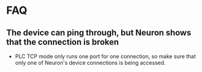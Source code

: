 # FAQ

## The device can ping through, but Neuron shows that the connection is broken

* PLC TCP mode only runs one port for one connection, so make sure that only one of Neuron's device connections is being accessed.